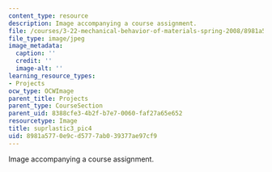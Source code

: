 ```yaml
---
content_type: resource
description: Image accompanying a course assignment.
file: /courses/3-22-mechanical-behavior-of-materials-spring-2008/8981a5770e9cd5777ab039377ae97cf9_suprlastic3_pic4.jpg
file_type: image/jpeg
image_metadata:
  caption: ''
  credit: ''
  image-alt: ''
learning_resource_types:
- Projects
ocw_type: OCWImage
parent_title: Projects
parent_type: CourseSection
parent_uid: 8388cfe3-4b2f-b7e7-0060-faf27a65e652
resourcetype: Image
title: suprlastic3_pic4
uid: 8981a577-0e9c-d577-7ab0-39377ae97cf9
---
```

Image accompanying a course assignment.

